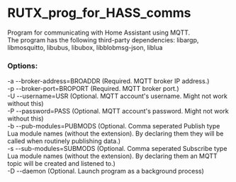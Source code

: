 # RUTX_prog_for_HASS_comms
Program for communicating with Home Assistant using MQTT.  
The program has the following third-party dependencies: libargp, libmosquitto, libubus, libubox, libblobmsg-json, liblua  
  
### Options:
-a --broker-address=BROADDR (Required. MQTT broker IP address.)  
-p --broker-port=BROPORT (Required. MQTT broker port.)  
-U --username=USR (Optional. MQTT account's username. Might not work without this)  
-P --password=PASS (Optional. MQTT account's password. Might not work without this)  
-b --pub-modules=PUBMODS (Optional. Comma seperated Publish type Lua module names (without the extension). By declaring them they will be called when routinely publishing data.)  
-s --sub-modules=SUBMODS (Optional. Comma seperated Subscribe type Lua module names (without the extension). By declaring them an MQTT topic will be created and listened to.)  
-D --daemon (Optional. Launch program as a background process)  
